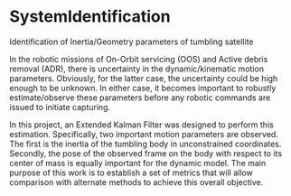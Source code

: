 # SystemIdentification
Identification of Inertia/Geometry parameters of tumbling satellite

In the robotic missions of On-Orbit servicing (OOS) and Active debris removal (ADR), there is uncertainty in the dynamic/kinematic motion  parameters. Obviously, for the latter case, the uncertainty could be high enough to be unknown. In either case, it becomes important to robustly estimate/observe these parameters before any robotic commands are issued to initiate capturing. 

In this project, an Extended Kalman Filter was designed to perform this estimation. Specifically, two important motion parameters are observed. The first is the inertia of the tumbling body in unconstrained coordinates. Secondly, the pose of the observed frame on the body with respect to its center of mass is equally important for the dynamic model. The main purpose of this work is to establish a set of metrics that will allow comparison with alternate methods to achieve this overall objective.
